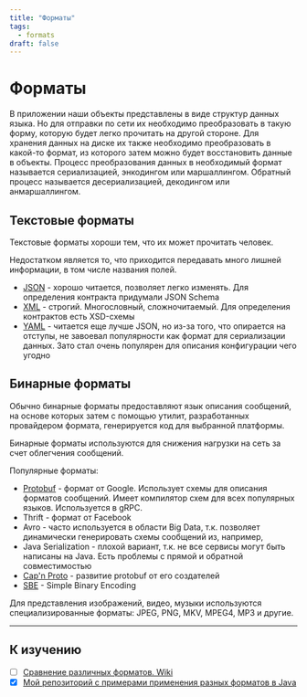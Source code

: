 ```yaml
---
title: "Форматы"
tags: 
  - formats
draft: false
---
```


# Форматы

В приложении наши объекты представлены в виде структур данных языка. 
Но для отправки по сети их необходимо преобразовать в такую форму, которую будет легко прочитать на другой стороне.
Для хранения данных на диске их также необходимо преобразовать в какой-то формат, из которого затем можно будет восстановить данные в объекты.
Процесс преобразования данных в необходимый формат называется сериализацией, энкодингом или маршаллингом. 
Обратный процесс называется десериализацией, декодингом или анмаршаллингом.

## Текстовые форматы

Текстовые форматы хороши тем, что их может прочитать человек.

Недостатком является то, что приходится передавать много лишней информации, в том числе названия полей.

- [JSON](json.md) - хорошо читается, позволяет легко изменять. Для определения контракта придумали JSON Schema
- [XML](xml.md) - строгий. Многословный, сложночитаемый. Для определения контрактов есть XSD-схемы
- [YAML](yaml.md) - читается еще лучше JSON, но из-за того, что опирается на отступы, не завоевал популярности как формат для сериализации данных. Зато стал очень популярен для описания конфигурации чего угодно

## Бинарные форматы

Обычно бинарные форматы предоставляют язык описания сообщений, на основе которых затем с помощью утилит, разработанных провайдером формата, генерируется код для выбранной платформы.

Бинарные форматы используются для снижения нагрузки на сеть за счет облегчения сообщений.

Популярные форматы:
- [Protobuf](protobuf.md) - формат от Google. Использует схемы для описания форматов сообщений. Имеет компилятор схем для всех популярных языков. Используется в gRPC.
- Thrift - формат от Facebook
- Avro - часто используется в области Big Data, т.к. позволяет динамически генерировать схемы сообщений из, например, 
- Java Serialization - плохой вариант, т.к. не все сервисы могут быть написаны на Java. Есть проблемы с прямой и обратной совместимостью
- [Cap'n Proto](https://capnproto.org/) - развитие protobuf от его создателей
- [SBE](https://github.com/real-logic/simple-binary-encoding) - Simple Binary Encoding

Для представления изображений, видео, музыки используются специализированные форматы: JPEG, PNG, MKV, MPEG4, MP3 и другие.

---
## К изучению

- [ ] [Сравнение различных форматов. Wiki](https://en.wikipedia.org/wiki/Comparison_of_data-serialization_formats)
- [X] [Мой репозиторий с примерами применения разных форматов в Java](https://github.com/Boiarshinov/formats-learning)
